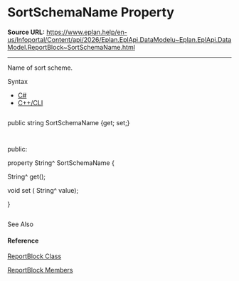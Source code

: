 # SortSchemaName Property

**Source URL:** https://www.eplan.help/en-us/Infoportal/Content/api/2026/Eplan.EplApi.DataModelu~Eplan.EplApi.DataModel.ReportBlock~SortSchemaName.html

---

Name of sort scheme.

Syntax

- [C#](#i-syntax-CS)
- [C++/CLI](#i-syntax-CPP2005)

```
```
public string SortSchemaName {get; set;}
```
```

```
```
public:
property String^ SortSchemaName {
   String^ get();
   void set (    String^ value);
}
```
```



See Also

#### Reference

[ReportBlock Class](Eplan.EplApi.DataModelu~Eplan.EplApi.DataModel.ReportBlock.html)
  
[ReportBlock Members](Eplan.EplApi.DataModelu~Eplan.EplApi.DataModel.ReportBlock_members.html)